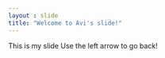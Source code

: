 ```yaml
---
layout : slide
title: "Welcome to Avi's slide!"
---
```

This is my slide
Use the left arrow to go back!
